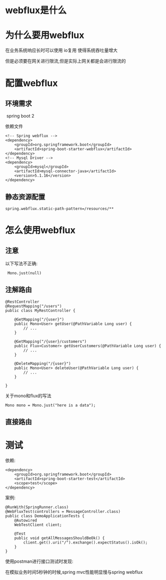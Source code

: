 # webflux是什么

# 为什么要用webflux

在业务系统响应长时可以使用 io复用 使得系统吞吐量增大

但是必须要在网关进行限流,但是实际上网关都是会进行限流的

# 配置webflux

## 环境需求

​	spring boot 2

依赖文件

```
<!-- Spring webflux -->
<dependency>
    <groupId>org.springframework.boot</groupId>
    <artifactId>spring-boot-starter-webflux</artifactId>
</dependency>
<!-- Mysql Driver -->
<dependency>
    <groupId>mysql</groupId>
    <artifactId>mysql-connector-java</artifactId>
    <version>5.1.16</version>
</dependency>
```

## 静态资源配置

```
spring.webflux.static-path-pattern=/resources/**
```

# 怎么使用webflux

## 注意

以下写法不正确:

```
 Mono.just(null)
```

## 注解路由

```
@RestController
@RequestMapping("/users")
public class MyRestController {

	@GetMapping("/{user}")
	public Mono<User> getUser(@PathVariable Long user) {
		// ...
	}

	@GetMapping("/{user}/customers")
	public Flux<Customer> getUserCustomers(@PathVariable Long user) {
		// ...
	}

	@DeleteMapping("/{user}")
	public Mono<User> deleteUser(@PathVariable Long user) {
		// ...
	}

}
```

关于mono和flux的写法

```
Mono mono = Mono.just("here is a data");
```

## 直接路由

# 测试

依赖:

```
<dependency>
    <groupId>org.springframework.boot</groupId>
    <artifactId>spring-boot-starter-test</artifactId>
    <scope>test</scope>
</dependency>
```

案例:

```
@RunWith(SpringRunner.class)
@WebFluxTest(controllers = MessageController.class)
public class DemoApplicationTests {
    @Autowired
    WebTestClient client;

    @Test
    public void getAllMessagesShouldBeOk() {
        client.get().uri("/").exchange().expectStatus().isOk();
    }
}
```

使用postman进行接口测试时发现:

在模拟业务时间5秒钟的时候,spring mvc性能明显慢与spring webflux